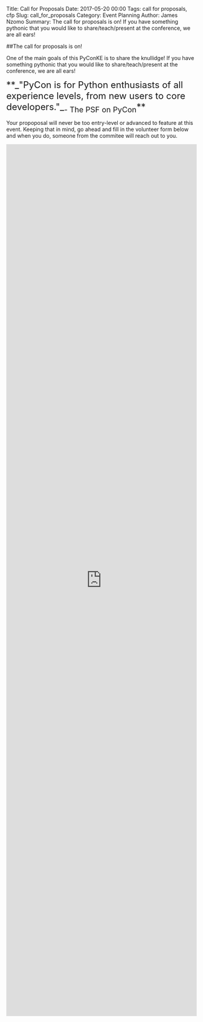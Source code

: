 Title: Call for Proposals
Date: 2017-05-20 00:00
Tags: call for proposals, cfp
Slug: call_for_proposals
Category: Event Planning
Author: James Nzomo
Summary: The call for proposals is on! If you have something pythonic that you would like to share/teach/present at the conference, we are all ears!


##The call for proposals is on!

One of the main goals of this PyConKE is to share the knullidge!
If you have something pythonic that you would like to share/teach/present
at the conference, we are all ears!

<span style="font-size:24px">
**_"PyCon is for Python enthusiasts of all experience levels, from new users to core developers."_<sub>- The PSF on PyCon</sub>**
</span>

Your propoposal will never be too entry-level or advanced to feature at this event. Keeping that in mind,
go ahead and fill in the volunteer form below and when you do, someone from the commitee will reach out to you.  


<iframe
src="https://docs.google.com/forms/d/e/1FAIpQLSc3atjKRjxKsX30VeqYcfG-cv4BP-ZK2t-RirYpKiFhlW-Gtw/viewform?embedded=true"
frameborder="0" marginheight="0" marginwidth="0" width="100%" height="2300">
Loading...
</iframe>
